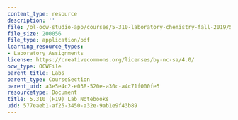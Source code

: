 ```yaml
---
content_type: resource
description: ''
file: /ol-ocw-studio-app/courses/5-310-laboratory-chemistry-fall-2019/577eaeb1af253450a32e9ab1e9f43b89_MIT5_310F19_notebook.pdf
file_size: 200056
file_type: application/pdf
learning_resource_types:
- Laboratory Assignments
license: https://creativecommons.org/licenses/by-nc-sa/4.0/
ocw_type: OCWFile
parent_title: Labs
parent_type: CourseSection
parent_uid: a3e5e4c2-e038-520e-a30c-a4c71f000fe5
resourcetype: Document
title: 5.310 (F19) Lab Notebooks
uid: 577eaeb1-af25-3450-a32e-9ab1e9f43b89
---
```

